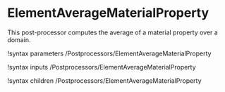 # ElementAverageMaterialProperty

This post-processor computes the average of a material property over a domain.

!syntax parameters /Postprocessors/ElementAverageMaterialProperty

!syntax inputs /Postprocessors/ElementAverageMaterialProperty

!syntax children /Postprocessors/ElementAverageMaterialProperty

